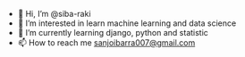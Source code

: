 - 👋 Hi, I’m @siba-raki 
- 👀 I’m interested in learn machine learning and data science
- 🌱 I’m currently learning django, python and statistic
- 📫 How to reach me sanjoibarra007@gmail.com

<!---
siba-raki/siba-raki is a ✨ special ✨ repository because its `README.md` (this file) appears on your GitHub profile.
You can click the Preview link to take a look at your changes.
--->

